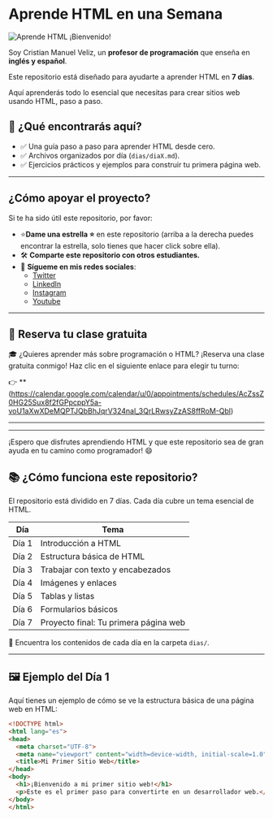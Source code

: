 # Aprende HTML en una Semana
![Aprende HTML](https://www.canva.com/design/DAGYK-Uwwb0/I3naIwpJUIsr1C1Ib8L8Yg/view?utm_content=DAGYK-Uwwb0&utm_campaign=designshare&utm_medium=link&utm_source=editor)
¡Bienvenido! 

Soy Cristian Manuel Veliz, un **profesor de programación** que enseña en **inglés y español**. 

Este repositorio está diseñado para ayudarte a aprender HTML en **7 días**. 

Aquí aprenderás todo lo esencial que necesitas para crear sitios web usando HTML, paso a paso.

## 🎯 **¿Qué encontrarás aquí?**
- ✅ Una guía paso a paso para aprender HTML desde cero.
- ✅ Archivos organizados por día (`dias/diaX.md`).
- ✅ Ejercicios prácticos y ejemplos para construir tu primera página web.

---

## ¿Cómo apoyar el proyecto?

Si te ha sido útil este repositorio, por favor:

- ⭐**Dame una estrella ⭐** en este repositorio (arriba a la derecha puedes encontrar la estrella, solo tienes que hacer click sobre ella).
- 🛠️ **Comparte este repositorio con otros estudiantes.**
- 🔗 **Sígueme en mis redes sociales**:
  - [Twitter](https://x.com/Manvel_0)
  - [LinkedIn](https://www.linkedin.com/in/cristian-manuel-veliz-/)
  - [Instagram](https://www.instagram.com/manudev.19)
  - [Youtube](https://www.youtube.com/@cristianmanuelveliz)
---

## 📅 **Reserva tu clase gratuita**

🎓 ¿Quieres aprender más sobre programación o HTML? ¡Reserva una clase gratuita conmigo! Haz clic en el siguiente enlace para elegir tu turno:

👉 **(https://calendar.google.com/calendar/u/0/appointments/schedules/AcZssZ0HG25Sux8f2fGPpcppY5a-voU1aXwXDeMQPTJQbBhJqrV324nal_3QrLRwsyZzAS8ffRoM-Qbl)

---
---
¡Espero que disfrutes aprendiendo HTML y que este repositorio sea de gran ayuda en tu camino como programador! 😄

## 📚 **¿Cómo funciona este repositorio?**

El repositorio está dividido en 7 días. Cada día cubre un tema esencial de HTML. 

| Día  | Tema                                   |
|------|---------------------------------------|
| Día 1| Introducción a HTML                   |
| Día 2| Estructura básica de HTML             |
| Día 3| Trabajar con texto y encabezados      |
| Día 4| Imágenes y enlaces                    |
| Día 5| Tablas y listas                       |
| Día 6| Formularios básicos                   |
| Día 7| Proyecto final: Tu primera página web |

📂 Encuentra los contenidos de cada día en la carpeta `dias/`.

---

## 🖼️ **Ejemplo del Día 1**

Aquí tienes un ejemplo de cómo se ve la estructura básica de una página web en HTML:

```html
<!DOCTYPE html>
<html lang="es">
<head>
  <meta charset="UTF-8">
  <meta name="viewport" content="width=device-width, initial-scale=1.0">
  <title>Mi Primer Sitio Web</title>
</head>
<body>
  <h1>¡Bienvenido a mi primer sitio web!</h1>
  <p>Este es el primer paso para convertirte en un desarrollador web.</p>
</body>
</html>


